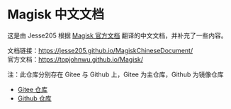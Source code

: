 # Magisk 中文文档
这是由 Jesse205 根据 [Magisk 官方文档](https://topjohnwu.github.io/Magisk/) 翻译的中文文档，并补充了一些内容。

文档链接：https://jesse205.github.io/MagiskChineseDocument/<br>
官方文档：https://topjohnwu.github.io/Magisk/

注：此仓库分别存在 Gitee 与 Github 上，Gitee 为主仓库，Github 为镜像仓库

* [Gitee 仓库](https://gitee.com/Jesse205/magisk-chinese-document)
* [Github 仓库](https://github.com/Jesse205/MagiskChineseDocument)